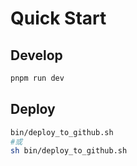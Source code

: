 # Quick Start

## Develop

```bash
pnpm run dev
```

## Deploy

```bash
bin/deploy_to_github.sh
#或
sh bin/deploy_to_github.sh
```
